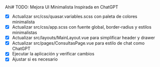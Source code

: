 Ahi# TODO: Mejora UI Minimalista Inspirada en ChatGPT

- [x] Actualizar src/css/quasar.variables.scss con paleta de colores minimalista
- [x] Actualizar src/css/app.scss con fuente global, border-radius y estilos minimalistas
- [x] Actualizar src/layouts/MainLayout.vue para simplificar header y drawer
- [x] Actualizar src/pages/ConsultasPage.vue para estilo de chat como ChatGPT
- [x] Ejecutar la aplicación y verificar cambios
- [x] Ajustar si es necesario

